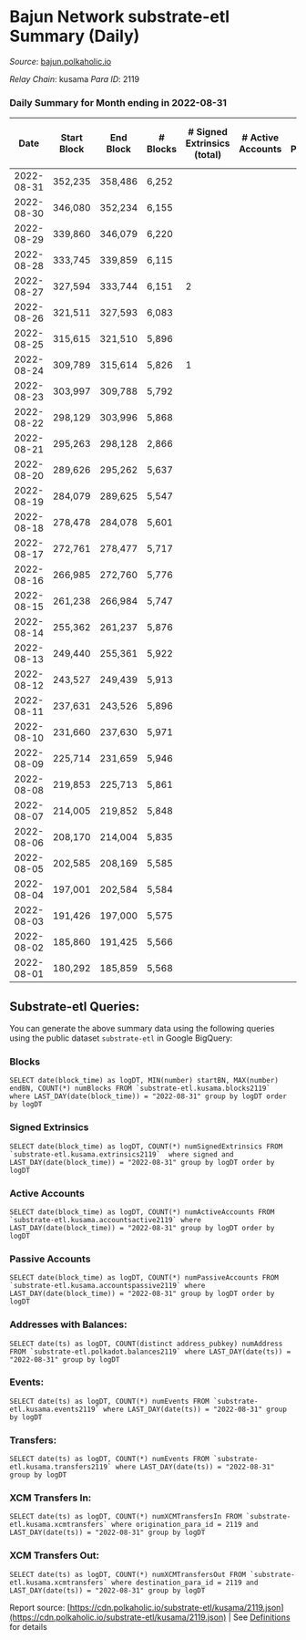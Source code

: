 # Bajun Network substrate-etl Summary (Daily)

_Source_: [bajun.polkaholic.io](https://bajun.polkaholic.io)

*Relay Chain*: kusama
*Para ID*: 2119



### Daily Summary for Month ending in 2022-08-31


| Date | Start Block | End Block | # Blocks | # Signed Extrinsics (total) | # Active Accounts | # Passive | # New | # Addresses with Balances | # Events | # Transfers | # XCM Transfers In | # XCM Transfers Out | Issues | 
| ---- | ----------- | --------- | -------- | --------------------------- | ----------------- | --------- | ----- | ------------------------- | -------- | ----------- | ------------------ | ------------------- | ------ |
| 2022-08-31 | 352,235 | 358,486 | 6,252 |  |  |  |  | 7 | 12,511 |   |   |   |  |
| 2022-08-30 | 346,080 | 352,234 | 6,155 |  |  |  |  |  | 12,313 |   |   |   |  |
| 2022-08-29 | 339,860 | 346,079 | 6,220 |  |  |  |  |  | 12,444 |   |   |   |  |
| 2022-08-28 | 333,745 | 339,859 | 6,115 |  |  |  |  |  | 12,233 |   |   |   |  |
| 2022-08-27 | 327,594 | 333,744 | 6,151 | 2 |  |  |  | 7 | 12,320 | 2  |   |   |  |
| 2022-08-26 | 321,511 | 327,593 | 6,083 |  |  |  |  |  | 12,169 |   |   |   |  |
| 2022-08-25 | 315,615 | 321,510 | 5,896 |  |  |  |  |  | 11,795 |   |   |   |  |
| 2022-08-24 | 309,789 | 315,614 | 5,826 | 1 |  |  |  |  | 11,662 | 1  |   |   |  |
| 2022-08-23 | 303,997 | 309,788 | 5,792 |  |  |  |  |  | 11,588 |   |   |   |  |
| 2022-08-22 | 298,129 | 303,996 | 5,868 |  |  |  |  |  | 11,742 |   |   |   |  |
| 2022-08-21 | 295,263 | 298,128 | 2,866 |  |  |  |  |  | 5,733 |   |   |   |  |
| 2022-08-20 | 289,626 | 295,262 | 5,637 |  |  |  |  |  | 11,278 |   |   |   |  |
| 2022-08-19 | 284,079 | 289,625 | 5,547 |  |  |  |  |  | 11,097 |   |   |   |  |
| 2022-08-18 | 278,478 | 284,078 | 5,601 |  |  |  |  |  | 11,205 |   |   |   |  |
| 2022-08-17 | 272,761 | 278,477 | 5,717 |  |  |  |  |  | 11,437 |   |   |   |  |
| 2022-08-16 | 266,985 | 272,760 | 5,776 |  |  |  |  |  | 11,555 |   |   |   |  |
| 2022-08-15 | 261,238 | 266,984 | 5,747 |  |  |  |  |  | 11,497 |   |   |   |  |
| 2022-08-14 | 255,362 | 261,237 | 5,876 |  |  |  |  |  | 11,756 |   |   |   |  |
| 2022-08-13 | 249,440 | 255,361 | 5,922 |  |  |  |  |  | 11,850 |   |   |   |  |
| 2022-08-12 | 243,527 | 249,439 | 5,913 |  |  |  |  |  | 11,829 |   |   |   |  |
| 2022-08-11 | 237,631 | 243,526 | 5,896 |  |  |  |  |  | 11,795 |   |   |   |  |
| 2022-08-10 | 231,660 | 237,630 | 5,971 |  |  |  |  |  | 11,946 |   |   |   |  |
| 2022-08-09 | 225,714 | 231,659 | 5,946 |  |  |  |  |  | 11,895 |   |   |   |  |
| 2022-08-08 | 219,853 | 225,713 | 5,861 |  |  |  |  |  | 11,725 |   |   |   |  |
| 2022-08-07 | 214,005 | 219,852 | 5,848 |  |  |  |  |  | 11,700 |   |   |   |  |
| 2022-08-06 | 208,170 | 214,004 | 5,835 |  |  |  |  |  | 11,673 |   |   |   |  |
| 2022-08-05 | 202,585 | 208,169 | 5,585 |  |  |  |  |  | 11,173 |   |   |   |  |
| 2022-08-04 | 197,001 | 202,584 | 5,584 |  |  |  |  |  | 11,174 |   |   |   |  |
| 2022-08-03 | 191,426 | 197,000 | 5,575 |  |  |  |  |  | 11,153 |   |   |   |  |
| 2022-08-02 | 185,860 | 191,425 | 5,566 |  |  |  |  |  | 11,135 |   |   |   |  |
| 2022-08-01 | 180,292 | 185,859 | 5,568 |  |  |  |  |  | 11,139 |   |   |   |  |

## Substrate-etl Queries:
You can generate the above summary data using the following queries using the public dataset `substrate-etl` in Google BigQuery:


### Blocks
```
SELECT date(block_time) as logDT, MIN(number) startBN, MAX(number) endBN, COUNT(*) numBlocks FROM `substrate-etl.kusama.blocks2119`  where LAST_DAY(date(block_time)) = "2022-08-31" group by logDT order by logDT
```


### Signed Extrinsics
```
SELECT date(block_time) as logDT, COUNT(*) numSignedExtrinsics FROM `substrate-etl.kusama.extrinsics2119`  where signed and LAST_DAY(date(block_time)) = "2022-08-31" group by logDT order by logDT
```


### Active Accounts
```
SELECT date(block_time) as logDT, COUNT(*) numActiveAccounts FROM `substrate-etl.kusama.accountsactive2119` where LAST_DAY(date(block_time)) = "2022-08-31" group by logDT order by logDT
```


### Passive Accounts
```
SELECT date(block_time) as logDT, COUNT(*) numPassiveAccounts FROM `substrate-etl.kusama.accountspassive2119` where LAST_DAY(date(block_time)) = "2022-08-31" group by logDT order by logDT
```


### Addresses with Balances:
```
SELECT date(ts) as logDT, COUNT(distinct address_pubkey) numAddress FROM `substrate-etl.polkadot.balances2119` where LAST_DAY(date(ts)) = "2022-08-31" group by logDT
```


### Events:
```
SELECT date(ts) as logDT, COUNT(*) numEvents FROM `substrate-etl.kusama.events2119` where LAST_DAY(date(ts)) = "2022-08-31" group by logDT
```


### Transfers:
```
SELECT date(ts) as logDT, COUNT(*) numEvents FROM `substrate-etl.kusama.transfers2119` where LAST_DAY(date(ts)) = "2022-08-31" group by logDT
```


### XCM Transfers In:
```
SELECT date(ts) as logDT, COUNT(*) numXCMTransfersIn FROM `substrate-etl.kusama.xcmtransfers` where origination_para_id = 2119 and LAST_DAY(date(ts)) = "2022-08-31" group by logDT
```


### XCM Transfers Out:
```
SELECT date(ts) as logDT, COUNT(*) numXCMTransfersOut FROM `substrate-etl.kusama.xcmtransfers` where destination_para_id = 2119 and LAST_DAY(date(ts)) = "2022-08-31" group by logDT
```



Report source: [https://cdn.polkaholic.io/substrate-etl/kusama/2119.json](https://cdn.polkaholic.io/substrate-etl/kusama/2119.json) | See [Definitions](/DEFINITIONS.md) for details

